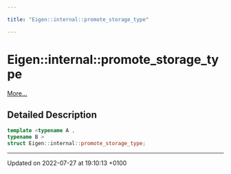 ```yaml
---

title: "Eigen::internal::promote_storage_type"

---
```


# Eigen::internal::promote_storage_type



 [More...](#detailed-description)

## Detailed Description

```cpp
template <typename A ,
typename B >
struct Eigen::internal::promote_storage_type;
```

-------------------------------

Updated on 2022-07-27 at 19:10:13 +0100